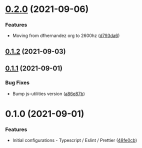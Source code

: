 # [0.2.0](https://github.com/2600hz/sds-native-theme/compare/v0.1.2...v0.2.0) (2021-09-06)


### Features

* Moving from dfhernandez org to 2600hz ([d793da6](https://github.com/2600hz/sds-native-theme/commit/d793da6a23fa26b2fe16cd7057eea01d0eee7bd6))

## [0.1.2](https://github.com/2600hz/sds-native-theme/compare/v0.1.1...v0.1.2) (2021-09-03)

## [0.1.1](https://github.com/2600hz/sds-native-theme/compare/v0.1.0...v0.1.1) (2021-09-01)


### Bug Fixes

* Bump js-utilities version ([a86e87b](https://github.com/2600hz/sds-native-theme/commit/a86e87ba9f95ca1e4beba6a24b2c6197886229bd))

# 0.1.0 (2021-09-01)


### Features

* Initial configurations - Typescript / Eslint / Prettier ([48fe0cb](https://github.com/2600hz/sds-native-theme/commit/48fe0cbec275105b456d44146a127e598a429892))

